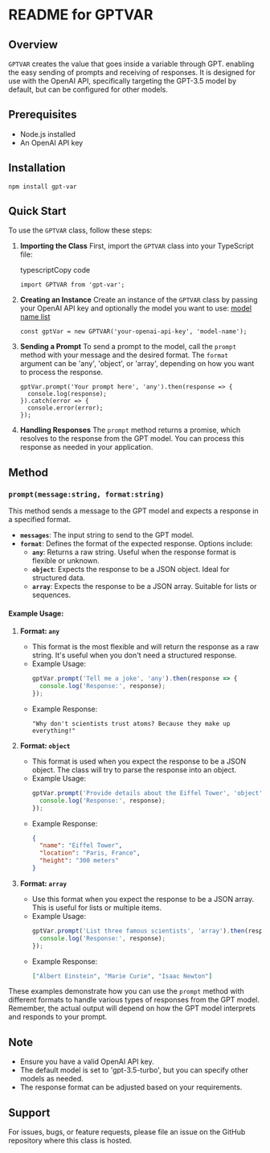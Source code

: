 
# README for GPTVAR

## Overview

`GPTVAR` creates the value that goes inside a variable through GPT. enabling the easy sending of prompts and receiving of responses. It is designed for use with the OpenAI API, specifically targeting the GPT-3.5 model by default, but can be configured for other models.

## Prerequisites

-   Node.js installed
-   An OpenAI API key

## Installation

```
npm install gpt-var
```

## Quick Start

To use the `GPTVAR` class, follow these steps:

1.  **Importing the Class** First, import the `GPTVAR` class into your TypeScript file:
    
    typescriptCopy code
    
    ```
    import GPTVAR from 'gpt-var';
    ``` 
    
3.  **Creating an Instance** Create an instance of the `GPTVAR` class by passing your OpenAI API key and optionally the model you want to use:
        [model name list](https://platform.openai.com/docs/models/overview)
    ```
    const gptVar = new GPTVAR('your-openai-api-key', 'model-name');
    ```

    
4.  **Sending a Prompt** To send a prompt to the model, call the `prompt` method with your message and the desired format. The `format` argument can be 'any', 'object', or 'array', depending on how you want to process the response.
    
    ```
    gptVar.prompt('Your prompt here', 'any').then(response => {
      console.log(response);
    }).catch(error => {
      console.error(error);
    });
    ```
    
5.  **Handling Responses** The `prompt` method returns a promise, which resolves to the response from the GPT model. You can process this response as needed in your application.

## Method

### `prompt(message:string, format:string)`
This method sends a message to the GPT model and expects a response in a specified format.

- **`messages`**: The input string to send to the GPT model.
- **`format`**: Defines the format of the expected response. Options include:
  - **`any`**: Returns a raw string. Useful when the response format is flexible or unknown.
  - **`object`**: Expects the response to be a JSON object. Ideal for structured data.
  - **`array`**: Expects the response to be a JSON array. Suitable for lists or sequences.

#### Example Usage:

1. **Format: `any`**
   - This format is the most flexible and will return the response as a raw string. It's useful when you don't need a structured response.
   - Example Usage:
     ```typescript
     gptVar.prompt('Tell me a joke', 'any').then(response => {
       console.log('Response:', response);
     });
     ```
   - Example Response:
     ```
     "Why don't scientists trust atoms? Because they make up everything!"
     ```

2. **Format: `object`**
   - This format is used when you expect the response to be a JSON object. The class will try to parse the response into an object.
   - Example Usage:
     ```typescript
     gptVar.prompt('Provide details about the Eiffel Tower', 'object').then(response => {
       console.log('Response:', response);
     });
     ```
   - Example Response:
     ```json
     {
       "name": "Eiffel Tower",
       "location": "Paris, France",
       "height": "300 meters"
     }
     ```

3. **Format: `array`**
   - Use this format when you expect the response to be a JSON array. This is useful for lists or multiple items.
   - Example Usage:
     ```typescript
     gptVar.prompt('List three famous scientists', 'array').then(response => {
       console.log('Response:', response);
     });
     ```
   - Example Response:
     ```json
     ["Albert Einstein", "Marie Curie", "Isaac Newton"]
     ```

These examples demonstrate how you can use the `prompt` method with different formats to handle various types of responses from the GPT model. Remember, the actual output will depend on how the GPT model interprets and responds to your prompt.

## Note

-   Ensure you have a valid OpenAI API key.
-   The default model is set to 'gpt-3.5-turbo', but you can specify other models as needed.
-   The response format can be adjusted based on your requirements.

## Support

For issues, bugs, or feature requests, please file an issue on the GitHub repository where this class is hosted.
